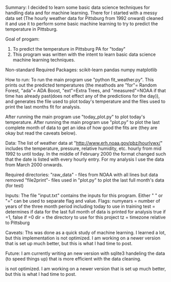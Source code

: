 Summary:
I decided to learn some basic data science techniques for handling data and for machine
learning.  There for I started with a messy data set (The hourly weather data for Pittsburg
from 1992 onward) cleaned it and use it to perform some basic machine learning to try to
predict the temperature in Pittsburg.

Goal of progam:
1) To predict the temperature in Pittsburg PA for "today"
2) This program was written with the intent to learn basic data science machine
   learning techniques.

Non-standard Required Packages:
scikit-learn
pandas
numpy
matplotlib

How to run:
To run the main program use "python fit_weather.py".  This prints out the predicted
temperatures (the meathods are "for"= Random Forest, "ada"= ADA Boost, "ext"=Extra
Trees, and "measured"=NOAA if that time has already past(does not effect any of the
predictions for the day)), and generates the file used to plot today's temperature
and the files used to print the last months fit for analysis.

After running the main program use "today_plot.py" to plot today's temperature.
After running the main program use "plot.py" to plot the last complete month of data
to get an idea of how good the fits are (they are okay but read the caveats below).

Data:
The list of weather data at "http://www.erh.noaa.gov/pbz/hourlywx/" includes the temperature,
pressure, relative humidity, etc. hourly from mid 1992 to until today.  In the middle of
February 2000 the format changed such that the date is listed with every hourly entry.
For my analysis I use the data from March 2000 onwards.


Required directories:
"raw_data" - files from NOAA with all lines but data removed
"file2print"- files used in "plot.py" to plot the last full month's data (for test)

Inputs:
The file "input.txt" contains the inputs for this program.  Either " " or "=" can be
used to separate flag and value.
  Flags:
    numyears = number of years of the three month period including today to use in
      training
    test = determines if data for the last full month of data is printed for analysis
      true if =1, false if =0
    dir = the directory to use for this project
    tz =  timezone relative to Pittsburg

Caveats:
Ths was done as a quick study of machine learning.  I learned a lot, but this implementation
is not optimized.  I am working on a newer version that is set up much better, but this is
what I had time to post.


Future:
I am currently writing an new version with sqlite3 handeling the data (to speed things up) 
that is more efficient with the data cleaning.

is not optimized.  I am working on a newer version that is set up much better, but this is
what I had time to post.
